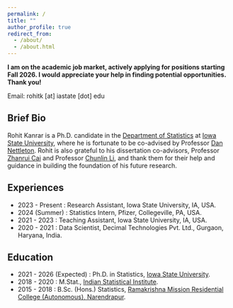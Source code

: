 ```yaml
---
permalink: /
title: ""
author_profile: true
redirect_from: 
  - /about/
  - /about.html
---
```


**I am on the academic job market, actively applying for positions starting Fall 2026. I would appreciate your help in finding potential opportunities. Thank you!**

Email: rohitk [at] iastate [dot] edu

## Brief Bio
Rohit Kanrar is a Ph.D. candidate in the [Department of Statistics](https://www.stat.iastate.edu/) at [Iowa State University](https://www.iastate.edu/), where he is fortunate to be co-advised by Professor [Dan Nettleton](https://dnett.github.io/). Rohit is also grateful to his dissertation co-advisors, Professor [Zhanrui Cai](https://zhanruicai.github.io/) and Professor [Chunlin Li](https://statistics.as.virginia.edu/people/chunlin-li), and thank them for their help and guidance in building the foundation of his future research. 


## Experiences
* 2023 - Present : Research Assistant, Iowa State University, IA, USA.
* 2024 (Summer) : Statistics Intern, Pfizer, Collegeville, PA, USA.
* 2021 - 2023 : Teaching Assistant, Iowa State University, IA, USA.
* 2020 - 2021 : Data Scientist, Decimal Technologies Pvt. Ltd., Gurgaon, Haryana, India.


## Education
* 2021 - 2026 (Expected) : Ph.D. in Statistics, [Iowa State University](https://www.iastate.edu/).
* 2018 - 2020 : M.Stat., [Indian Statistical Institute](https://www.isical.ac.in/).
* 2015 - 2018 : B.Sc. (Hons.) Statistics, [Ramakrishna Mission Residential College (Autonomous), Narendrapur](https://rkmrc.in/).

